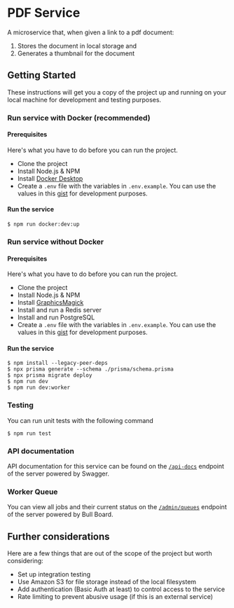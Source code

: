 # PDF Service

A microservice that, when given a link to a pdf document:

1. Stores the document in local storage and
2. Generates a thumbnail for the document

## Getting Started

These instructions will get you a copy of the project up and running on your local machine for development and testing purposes.
### Run service with Docker (recommended)

#### Prerequisites

Here's what you have to do before you can run the project.

* Clone the project
* Install Node.js & NPM
* Install [Docker Desktop](https://www.docker.com/)
* Create a `.env` file with the variables in `.env.example`. You can use the values in this [gist](https://gist.github.com/nelsonkam/d65c499a6f53f98c44eccbc0542b9dfc) for development purposes.

#### Run the service

```
$ npm run docker:dev:up
```

### Run service without Docker

#### Prerequisites

Here's what you have to do before you can run the project.

* Clone the project
* Install Node.js & NPM
* Install [GraphicsMagick](http://www.graphicsmagick.org/)
* Install and run a Redis server
* Install and run PostgreSQL
* Create a `.env` file with the variables in `.env.example`. You can use the values in this [gist](https://gist.github.com/nelsonkam/d65c499a6f53f98c44eccbc0542b9dfc) for development purposes.

#### Run the service

```
$ npm install --legacy-peer-deps
$ npx prisma generate --schema ./prisma/schema.prisma
$ npx prisma migrate deploy
$ npm run dev
$ npm run dev:worker
```

### Testing

You can run unit tests with the following command

```
$ npm run test
```

### API documentation

API documentation for this service can be found on the [`/api-docs`](http://localhost:3000/api-docs/) endpoint of the server powered by Swagger.

### Worker Queue

You can view all jobs and their current status on the [`/admin/queues`](http://localhost:3000/admin/queues) endpoint of the server powered by Bull Board.

## Further considerations

Here are a few things that are out of the scope of the project but worth considering:

* Set up integration testing
* Use Amazon S3 for file storage instead of the local filesystem
* Add authentication (Basic Auth at least) to control access to the service
* Rate limiting to prevent abusive usage (if this is an external service)
